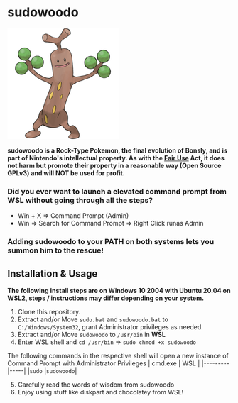 # sudowoodo
![alt text](https://github.com/haoxiangliew/sudowoodo/blob/master/sudowoodo.png?raw=true)

**sudowoodo is a Rock-Type Pokemon, the final evolution of Bonsly, and is part of Nintendo's intellectual property. As with the [Fair Use](https://en.wikipedia.org/wiki/Fair_use) Act, it does not harm but promote their property in a reasonable way (Open Source GPLv3) and will NOT be used for profit.**

### Did you ever want to launch a elevated command prompt from WSL without going through all the steps?
* Win + X => Command Prompt (Admin)
* Win => Search for Command Prompt => Right Click runas Admin
### Adding sudowoodo to your PATH on both systems lets you summon him to the rescue!

Installation & Usage
------
**The following install steps are on Windows 10 2004 with Ubuntu 20.04 on WSL2, steps / instructions may differ depending on your system.**
1. Clone this repository.
2. Extract and/or Move `sudo.bat` and `sudowoodo.bat` to `C:/Windows/System32`, grant Administrator privileges as needed.
3. Extract and/or Move `sudowoodo` to `/usr/bin` in **WSL**
4. Enter WSL shell and `cd /usr/bin` => `sudo chmod +x sudowoodo`

The following commands in the respective shell will open a new instance of Command Prompt with Administrator Privileges
| cmd.exe | WSL |
|---------|-----|
|`sudo`   |`sudowoodo`|

5. Carefully read the words of wisdom from sudowoodo
6. Enjoy using stuff like diskpart and chocolatey from WSL!
